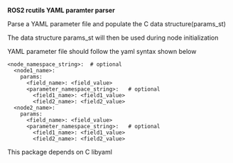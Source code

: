 **ROS2 rcutils YAML paramter parser**

Parse a YAML parameter file and populate the C data structure(params_st)

The data structure params_st will then be used during node initialization

YAML parameter file should follow the yaml syntax shown below

```
<node_namespace_string>:  # optional
  <node1_name>:
    params:
      <field_name>: <field_value>
      <parameter_namespace_string>:   # optional
        <field1_name>: <field1_value>
        <field2_name>: <field2_value>
  <node2_name>:
    params:
      <field_name>: <field_value>
      <parameter_namespace_string>:   # optional
        <field1_name>: <field1_value>
        <field2_name>: <field2_value>
```

This package depends on C libyaml
